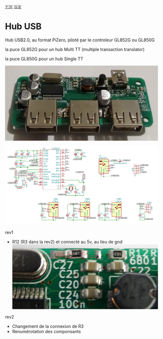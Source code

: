 [:fr:](LISEZMOI.md) [:uk:](README.md)

# Hub USB
Hub USB2.0, au format PiZero, piloté par le controleur GL852G ou GL850G

la puce GL852G pour un hub Multi TT (multiple transaction translator) 

la puce GL850G pour un hub Single TT

![](IMG/HubUSB.jpg)

![](IMG/SCH.png)

rev1
- R12 (R3 dans la rev2) et connecté au 5v, au lieu de gnd
![rev1 error](IMG/Rev1_error.JPG)

rev2
- Changement de la connexion de R3
- Renumérotation des  componsants
